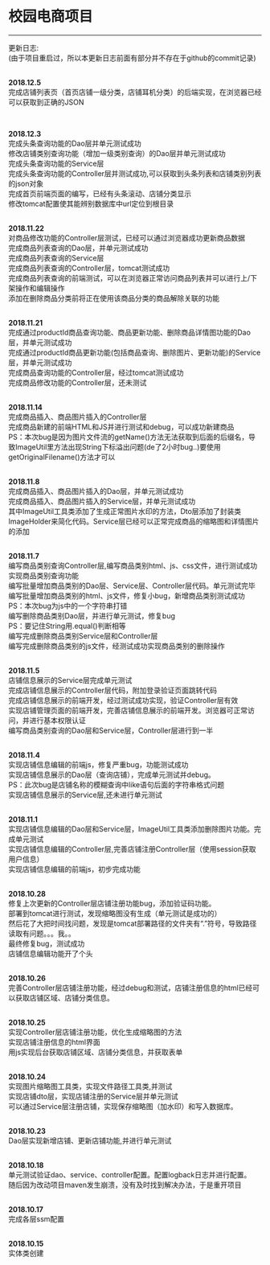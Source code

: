 # 校园电商项目

***
更新日志:<br>
(由于项目重启过，所以本更新日志前面有部分并不存在于github的commit记录)<br><br>

**2018.12.5** <br>
完成店铺列表页（首页店铺一级分类，店铺耳机分类）的后端实现，在浏览器已经可以获取到正确的JSON<br>

<br>

**2018.12.3** <br>
完成头条查询功能的Dao层并单元测试成功<br>
修改店铺类别查询功能（增加一级类别查询）的Dao层并单元测试成功<br>
完成头条查询功能的Service层<br>
完成头条查询功能的Controller层并测试成功,可以获取到头条列表和店铺类别列表的json对象<br>
完成首页前端页面的编写，已经有头条滚动、店铺分类显示<br>
修改tomcat配置使其能辨别数据库中url定位到根目录<br>
<br>

**2018.11.22** <br>
对商品修改功能的Controller层测试，已经可以通过浏览器成功更新商品数据<br>
完成商品列表查询的Dao层，并单元测试成功<br>
完成商品列表查询的Service层<br>
完成商品列表查询的Controller层，tomcat测试成功<br>
完成商品列表查询的前端测试，可以在浏览器正常访问商品列表并可以进行上/下架操作和编辑操作<br>
添加在删除商品分类前将正在使用该商品分类的商品解除关联的功能<br>
<br>

**2018.11.21** <br>
完成通过productId商品查询功能、商品更新功能、删除商品详情图功能的Dao层，并单元测试成功<br>
完成通过productId商品更新功能(包括商品查询、删除图片、更新功能)的Service层，并单元测试成功<br>
完成商品查询功能的Controller层，经过tomcat测试成功<br>
完成商品修改功能的Controller层，还未测试<br>
<br>

**2018.11.14** <br>
完成商品插入、商品图片插入的Controller层<br>
完成商品新建的前端HTML和JS并进行测试和debug，可以成功新建商品<br>
PS：本次bug是因为图片文件流的getName()方法无法获取到后面的后缀名，导致ImageUtil里方法出现String下标溢出问题(de了2小时bug..)要使用getOriginalFilename()方法才可以<br>
<br>

**2018.11.8** <br>
完成商品插入、商品图片插入的Dao层，并单元测试成功<br>
完成商品插入、商品图片插入的Service层，并单元测试成功<br>
其中ImageUtil工具类添加了生成正常图片水印的方法，Dto层添加了封装类ImageHolder来简化代码。Service层已经可以正常完成商品的缩略图和详情图片的添加<br>
<br>

**2018.11.7** <br>
编写商品类别查询Controller层,编写商品类别html、js、css文件，进行测试成功实现商品类别查询功能<br>
编写批量增加商品类别的Dao层、Service层、Controller层代码。单元测试完毕<br>
编写批量增加商品类别的html、js文件，修复小bug，新增商品类别测试成功<br>
PS：本次bug为js中的一个字符串打错<br>
编写删除商品类别Dao层，并进行单元测试，修复bug<br>
PS：要记住String用.equal()判断相等<br>
编写完成删除商品类别Service层和Controller层<br>
编写完成删除商品类别的js文件，经测试成功实现商品类别的删除操作<br>
<br>

**2018.11.5** <br>
店铺信息展示的Service层完成单元测试<br>
完成店铺信息展示的Controller层代码，附加登录验证页面跳转代码<br>
完成店铺信息展示的前端开发，经过测试成功实现，验证Controller层有效<br>
实现店铺管理页面的前端开发，完善店铺信息展示的前端开发。浏览器可正常访问，并进行基本权限认证<br>
编写商品类别查询的Dao层和Service层，Controller层进行到一半<br>
<br>

**2018.11.4** <br>
实现店铺信息编辑的前端js，修复严重bug，功能测试成功<br>
实现店铺信息展示的Dao层（查询店铺），完成单元测试并debug。<br>
PS：此次bug是店铺名称的模糊查询中like语句后面的字符串格式问题<br>
实现店铺信息展示的Service层,还未进行单元测试<br>
<br>

**2018.11.1** <br>
实现店铺信息编辑的Dao层和Service层，ImageUtil工具类添加删除图片功能。完成单元测试<br>
实现店铺信息编辑的Controller层,完善店铺注册Controller层（使用session获取用户信息）<br>
实现店铺信息编辑的前端js，初步完成功能<br>
<br>

**2018.10.28** <br>
修复上次更新的Controller层店铺注册功能bug，添加验证码功能。<br>
部署到tomcat进行测试，发现缩略图没有生成（单元测试是成功的）<br>
然后花了大把时间找问题，发现是tomcat部署路径的文件夹有“.”符号，导致路径读取有问题。。。我。。<br>
最终修复bug，测试成功<br>
店铺信息编辑功能开了个头
<br><br>

**2018.10.26** <br>
完善Controller层店铺注册功能，经过debug和测试，店铺注册信息的html已经可以获取店铺区域、店铺分类信息。
<br><br>

**2018.10.25** <br>
实现Controller层店铺注册功能，优化生成缩略图的方法<br>
实现店铺注册信息的html界面<br>
用js实现后台获取店铺区域、店铺分类信息，并获取表单
<br><br>

**2018.10.24** <br>
实现图片缩略图工具类，实现文件路径工具类,并测试<br>
实现店铺dto层，实现店铺注册的Service层并单元测试<br>
可以通过Service层注册店铺，实现保存缩略图（加水印）和写入数据库。
<br><br>

**2018.10.23** <br>
Dao层实现新增店铺、更新店铺功能,并进行单元测试
<br><br>

**2018.10.18** <br>
单元测试验证dao、service、controller配置。配置logback日志并进行配置。<br>
随后因为改动项目maven发生崩溃，没有及时找到解决办法，于是重开项目
<br><br>

**2018.10.17**<br> 
完成各层ssm配置
<br><br>

**2018.10.15**<br> 
实体类创建
<br><br>
